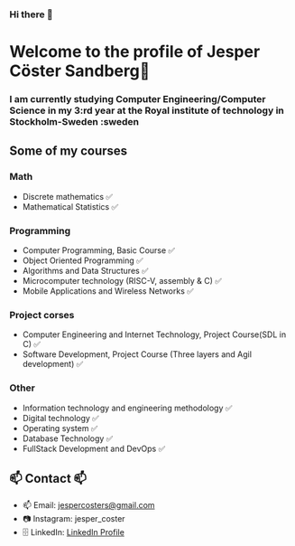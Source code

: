 ### Hi there 👋

# Welcome to the profile of Jesper Cöster Sandberg👋

### I am currently studying Computer Engineering/Computer Science in my 3:rd year at the Royal institute of technology in Stockholm-Sweden :sweden

## Some of my courses
### Math
- Discrete mathematics ✅
- Mathematical Statistics ✅


### Programming 
- Computer Programming, Basic Course ✅
- Object Oriented Programming ✅
- Algorithms and Data Structures ✅
- Microcomputer technology (RISC-V, assembly & C) ✅
- Mobile Applications and Wireless Networks ✅

### Project corses
- Computer Engineering and Internet Technology, Project Course(SDL in C) ✅
- Software Development, Project Course (Three layers and Agil development) ✅

### Other
- Information technology and engineering methodology ✅
- Digital technology ✅
- Operating system ✅
- Database Technology ✅
- FullStack Development and DevOps ✅

 ##  📫  Contact 📫
 -  📫 Email: jespercosters@gmail.com
 -  📷 Instagram: jesper_coster
- 🗄️ LinkedIn: [LinkedIn Profile](https://www.linkedin.com/in/jesper-c%C3%B6ster-sandberg-96771b253/)
<!--
**JesperCoster/JesperCoster** is a ✨ _special_ ✨ repository because its `README.md` (this file) appears on your GitHub profile.

Here are some ideas to get you started:

- 🔭 I’m currently working on ...
- 🌱 I’m currently learning ...
- 👯 I’m looking to collaborate on ...
- 🤔 I’m looking for help with ...
- 💬 Ask me about ...
- 📫 How to reach me: ...
- 😄 Pronouns: ...
- ⚡ Fun fact: ...
-->
